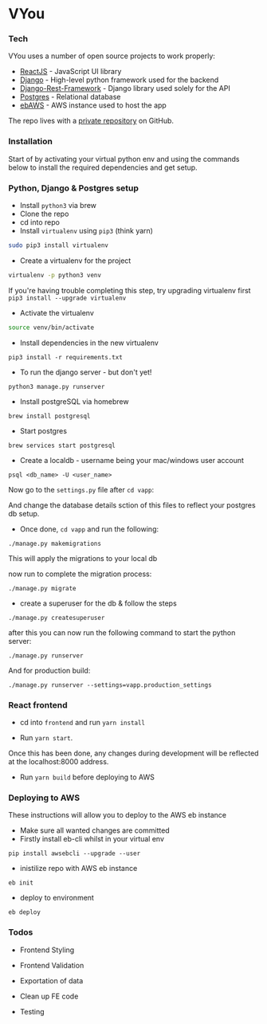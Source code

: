 # VYou

### Tech

VYou uses a number of open source projects to work properly:

* [ReactJS] - JavaScript UI library
* [Django] - High-level python framework used for the backend
* [Django-Rest-Framework] - Django library used solely for the API
* [Postgres] - Relational database
* [ebAWS] - AWS instance used to host the app

The repo lives with a [private repository][vyou]
on GitHub.

### Installation

Start of by activating your virtual python env and using the commands below to install the required dependencies and get setup.

### Python, Django & Postgres setup

* Install `python3` via brew
* Clone the repo
* cd into repo
* Install `virtualenv` using `pip3` (think yarn)

```sh
sudo pip3 install virtualenv
```

* Create a virtualenv for the project

```sh
virtualenv -p python3 venv
```

If you're having trouble completing this step, try upgrading virtualenv first `pip3 install --upgrade virtualenv`

* Activate the virtualenv

```sh
source venv/bin/activate
```

* Install dependencies in the new virtualenv

```
pip3 install -r requirements.txt
```

* To run the django server - but don't yet!

```
python3 manage.py runserver
```

* Install postgreSQL via homebrew

```
brew install postgresql
```

* Start postgres
```
brew services start postgresql
```

* Create a localdb - username being your mac/windows user account
```
psql <db_name> -U <user_name>
```

Now go to the `settings.py` file after `cd vapp`:

And change the database details sction of this files to reflect your postgres db setup.

* Once done, `cd vapp` and run the following:
```
./manage.py makemigrations
```

This will apply the migrations to your local db

now run to complete the migration process:
```
./manage.py migrate
```
 * create a superuser for the db & follow the steps
```
./manage.py createsuperuser
```

after this you can now run the following command to start the python server:
```
./manage.py runserver
```

And for production build:
```
./manage.py runserver --settings=vapp.production_settings
```

### React frontend

* cd into `frontend` and run `yarn install`

* Run `yarn start`.

Once this has been done, any changes during development will be reflected at the localhost:8000 address.

* Run `yarn build` before deploying to AWS

### Deploying to AWS
These instructions will allow you to deploy to the AWS eb instance

* Make sure all wanted changes are committed
* Firstly install eb-cli whilst in your virtual env
```
pip install awsebcli --upgrade --user
```
* inistilize repo with AWS eb instance
```
eb init
```

* deploy to environment
```
eb deploy
```
### Todos

 - Frontend Styling
 - Frontend Validation
 - Exportation of data
 - Clean up FE code
 - Testing


   [vyou]: <https://github.com/AxSch/Vyou>
   [ReactJS]: <https://reactjs.org/>
   [ebAWS]: <https://aws.amazon.com/elasticbeanstalk/>
   [Postgres]: <https://www.postgresql.org/>
   [Django-Rest-Framework]: <https://www.django-rest-framework.org/>
   [Django]: <https://www.djangoproject.com/>

